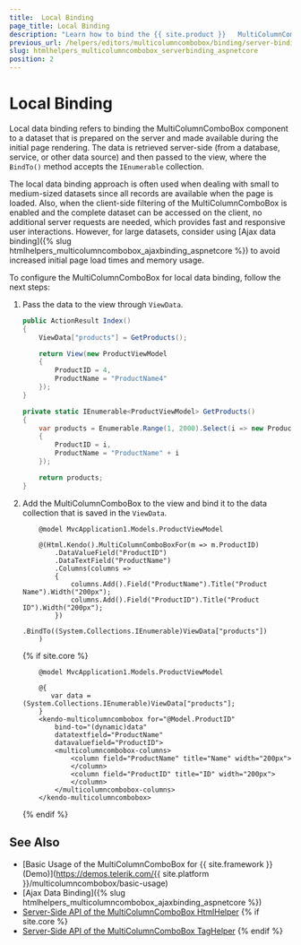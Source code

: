 ```yaml
---
title:  Local Binding
page_title: Local Binding
description: "Learn how to bind the {{ site.product }}   MultiColumnComboBox component to a local dataset."
previous_url: /helpers/editors/multicolumncombobox/binding/server-binding
slug: htmlhelpers_multicolumncombobox_serverbinding_aspnetcore
position: 2
---
```


# Local Binding

Local data binding refers to binding the MultiColumnComboBox component to a dataset that is prepared on the server and made available during the initial page rendering. The data is retrieved server-side (from a database, service, or other data source) and then passed to the view, where the `BindTo()` method accepts the `IEnumerable` collection.

The local data binding approach is often used when dealing with small to medium-sized datasets since all records are available when the page is loaded. Also, when the client-side filtering of the MultiColumnComboBox is enabled and the complete dataset can be accessed on the client, no additional server requests are needed, which provides fast and responsive user interactions. However, for large datasets, consider using [Ajax data binding]({% slug htmlhelpers_multicolumncombobox_ajaxbinding_aspnetcore %}) to avoid increased initial page load times and memory usage.

To configure the MultiColumnComboBox for local data binding, follow the next steps:

1. Pass the data to the view through `ViewData`.

    ```C#
    public ActionResult Index()
    {
        ViewData["products"] = GetProducts();

        return View(new ProductViewModel
        {
            ProductID = 4,
            ProductName = "ProductName4"
        });
    }

    private static IEnumerable<ProductViewModel> GetProducts()
    {
        var products = Enumerable.Range(1, 2000).Select(i => new ProductViewModel
        {
            ProductID = i,
            ProductName = "ProductName" + i
        });

        return products;
    }
    ```

1. Add the MultiColumnComboBox to the view and bind it to the data collection that is saved in the `ViewData`.

    ```HtmlHelper
        @model MvcApplication1.Models.ProductViewModel

        @(Html.Kendo().MultiColumnComboBoxFor(m => m.ProductID)
            .DataValueField("ProductID")
            .DataTextField("ProductName")
            .Columns(columns =>
            {
                columns.Add().Field("ProductName").Title("Product Name").Width("200px");
                columns.Add().Field("ProductID").Title("Product ID").Width("200px");
            })
            .BindTo((System.Collections.IEnumerable)ViewData["products"])
        )
    ```
    {% if site.core %}
    ```TagHelper
        @model MvcApplication1.Models.ProductViewModel

        @{
           var data = (System.Collections.IEnumerable)ViewData["products"];
        }
        <kendo-multicolumncombobox for="@Model.ProductID" 
            bind-to="(dynamic)data"
            datatextfield="ProductName"
            datavaluefield="ProductID">
            <multicolumncombobox-columns>
                <column field="ProductName" title="Name" width="200px">
                </column>
                <column field="ProductID" title="ID" width="200px">
                </column>
            </multicolumncombobox-columns>
        </kendo-multicolumncombobox>
    ```
    {% endif %}

## See Also

* [Basic Usage of the MultiColumnComboBox for {{ site.framework }} (Demo)](https://demos.telerik.com/{{ site.platform }}/multicolumncombobox/basic-usage)
* [Ajax Data Binding]({% slug htmlhelpers_multicolumncombobox_ajaxbinding_aspnetcore %})
* [Server-Side API of the MultiColumnComboBox HtmlHelper](/api/multicolumncombobox)
{% if site.core %}
* [Server-Side API of the MultiColumnComboBox TagHelper](/api/taghelpers/multicolumncombobox)
{% endif %}
